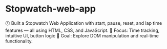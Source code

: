 # Stopwatch-web-app
🕐 Built a Stopwatch Web Application with start, pause, reset, and lap time features — all using HTML, CSS, and JavaScript. 📌 Focus: Time tracking, intuitive UI, button logic  🎯 Goal: Explore DOM manipulation and real-time functionality.
